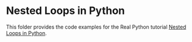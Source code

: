 # Nested Loops in Python

This folder provides the code examples for the Real Python tutorial [Nested Loops in Python](https://realpython.com/nested-loops-python/).
